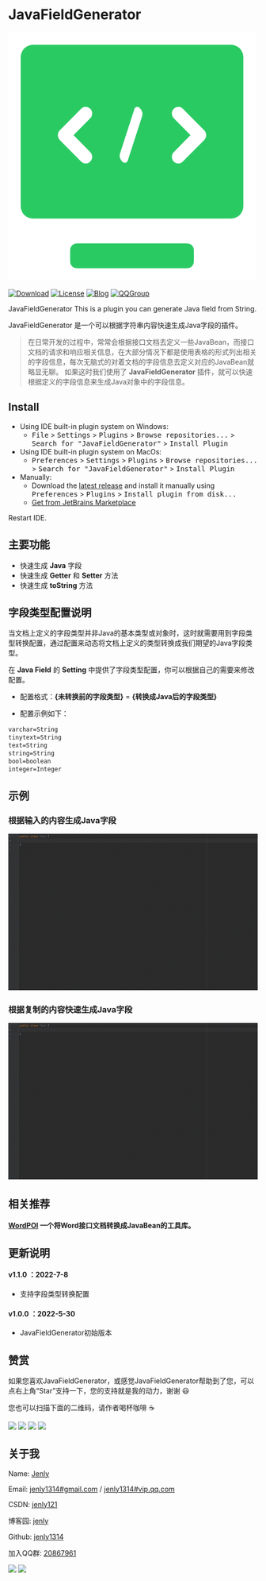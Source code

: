 # JavaFieldGenerator

![Logo](logo.png)

[![Download](https://img.shields.io/badge/download-plugin-blue.svg)](https://raw.githubusercontent.com/jenly1314/JavaFieldGenerator/master/release/JavaFieldGenerator-1.1.0.zip)
[![License](https://img.shields.io/badge/license-Apche%202.0-blue.svg)](http://www.apache.org/licenses/LICENSE-2.0)
[![Blog](https://img.shields.io/badge/blog-Jenly-9933CC.svg)](https://jenly1314.github.io/)
[![QQGroup](https://img.shields.io/badge/QQGroup-20867961-blue.svg)](http://shang.qq.com/wpa/qunwpa?idkey=8fcc6a2f88552ea44b1411582c94fd124f7bb3ec227e2a400dbbfaad3dc2f5ad)

<!-- Plugin description -->
JavaFieldGenerator This is a plugin you can generate Java field from String.
<!-- Plugin description end -->

JavaFieldGenerator 是一个可以根据字符串内容快速生成Java字段的插件。

> 在日常开发的过程中，常常会根据接口文档去定义一些JavaBean，而接口文档的请求和响应相关信息，在大部分情况下都是使用表格的形式列出相关的字段信息，每次无脑式的对着文档的字段信息去定义对应的JavaBean就略显无聊。
> 如果这时我们使用了 **JavaFieldGenerator** 插件，就可以快速根据定义的字段信息来生成Java对象中的字段信息。


## Install
- Using IDE built-in plugin system on Windows:
  - <kbd>File</kbd> > <kbd>Settings</kbd> > <kbd>Plugins</kbd> > <kbd>Browse repositories...</kbd> > <kbd>Search for "JavaFieldGenerator"</kbd> > <kbd>Install Plugin</kbd>
- Using IDE built-in plugin system on MacOs:
  - <kbd>Preferences</kbd> > <kbd>Settings</kbd> > <kbd>Plugins</kbd> > <kbd>Browse repositories...</kbd> > <kbd>Search for "JavaFieldGenerator"</kbd> > <kbd>Install Plugin</kbd>
- Manually:
  - Download the [latest release](https://raw.githubusercontent.com/jenly1314/JavaFieldGenerator/master/release/JavaFieldGenerator-1.1.0.zip) and install it manually using <kbd>Preferences</kbd> > <kbd>Plugins</kbd> > <kbd>Install plugin from disk...</kbd>
  - [Get from JetBrains Marketplace](https://plugins.jetbrains.com/plugin/19258)
  
Restart IDE.

## 主要功能
* 快速生成 **Java** 字段
* 快速生成 **Getter** 和 **Setter** 方法
* 快速生成 **toString** 方法

## 字段类型配置说明

当文档上定义的字段类型并非Java的基本类型或对象时，这时就需要用到字段类型转换配置，通过配置来动态将文档上定义的类型转换成我们期望的Java字段类型。

在 **Java Field** 的 **Setting** 中提供了字段类型配置，你可以根据自己的需要来修改配置。

* 配置格式：**{未转换前的字段类型}** = **{转换成Java后的字段类型}**

* 配置示例如下：
```
varchar=String
tinytext=String
text=String
string=String
bool=boolean
integer=Integer

```

## 示例
### 根据输入的内容生成Java字段
![Image](art/generate-java-field.gif)

### 根据复制的内容快速生成Java字段
![Image](art/quick-generate-java-field.gif)

## 相关推荐

#### [WordPOI](https://github.com/jenly1314/WordPOI) 一个将Word接口文档转换成JavaBean的工具库。

## 更新说明

#### v1.1.0 ：2022-7-8
*  支持字段类型转换配置

#### v1.0.0 ：2022-5-30
*  JavaFieldGenerator初始版本


## 赞赏
如果您喜欢JavaFieldGenerator，或感觉JavaFieldGenerator帮助到了您，可以点右上角“Star”支持一下，您的支持就是我的动力，谢谢 :smiley:<p>
您也可以扫描下面的二维码，请作者喝杯咖啡 :coffee:
    <div>
        <img src="https://jenly1314.github.io/image/pay/wxpay.png" width="280" heght="350">
        <img src="https://jenly1314.github.io/image/pay/alipay.png" width="280" heght="350">
        <img src="https://jenly1314.github.io/image/pay/qqpay.png" width="280" heght="350">
        <img src="https://jenly1314.github.io/image/alipay_red_envelopes.jpg" width="233" heght="350">
    </div>

## 关于我
   Name: <a title="关于作者" href="https://about.me/jenly1314" target="_blank">Jenly</a>

   Email: <a title="欢迎邮件与我交流" href="mailto:jenly1314@gmail.com" target="_blank">jenly1314#gmail.com</a> / <a title="给我发邮件" href="mailto:jenly1314@vip.qq.com" target="_blank">jenly1314#vip.qq.com</a>

   CSDN: <a title="CSDN博客" href="http://blog.csdn.net/jenly121" target="_blank">jenly121</a>

   博客园: <a title="博客园" href="https://www.cnblogs.com/jenly" target="_blank">jenly</a>

   Github: <a title="Github开源项目" href="https://github.com/jenly1314" target="_blank">jenly1314</a>

   加入QQ群: <a title="点击加入QQ群" href="http://shang.qq.com/wpa/qunwpa?idkey=8fcc6a2f88552ea44b1411582c94fd124f7bb3ec227e2a400dbbfaad3dc2f5ad" target="_blank">20867961</a>
   <div>
       <img src="https://jenly1314.github.io/image/jenly666.png">
       <img src="https://jenly1314.github.io/image/qqgourp.png">
   </div>



